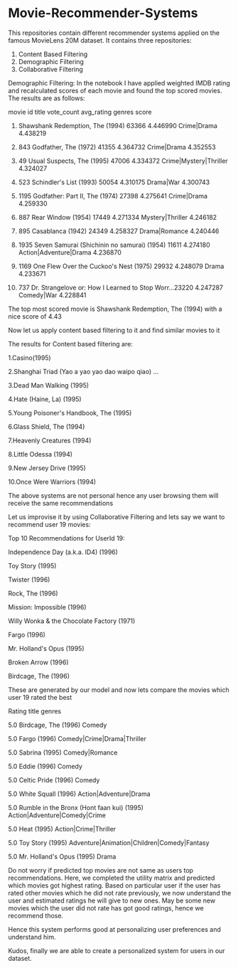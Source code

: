 # Movie-Recommender-Systems

This repositories contain different recommender systems applied on the famous MovieLens 20M dataset. It contains three repositories:
1. Content Based Filtering
2. Demographic Filtering
3. Collaborative Filtering

Demographic Filtering:
In the notebook I have applied weighted IMDB rating and recalculated scores of each movie and found the top scored movies. 
The results are as follows:

movie id title	vote_count	avg_rating	genres	score

1. Shawshank Redemption, The (1994)	63366	4.446990	Crime|Drama	4.438219

2. 843	Godfather, The (1972)	41355	4.364732	Crime|Drama	4.352553

3. 49	Usual Suspects, The (1995)	47006	4.334372	Crime|Mystery|Thriller	4.324027

4. 523	Schindler's List (1993)	50054	4.310175	Drama|War	4.300743

5. 1195	Godfather: Part II, The (1974)	27398	4.275641	Crime|Drama	4.259330

6. 887	Rear Window (1954)	17449	4.271334	Mystery|Thriller	4.246182

7. 895	Casablanca (1942)	24349	4.258327	Drama|Romance	4.240446

8. 1935	Seven Samurai (Shichinin no samurai) (1954)	11611	4.274180	Action|Adventure|Drama	4.236870

9. 1169	One Flew Over the Cuckoo's Nest (1975)	29932	4.248079	Drama	4.233671

10. 737	Dr. Strangelove or: How I Learned to Stop Worr...23220	4.247287	Comedy|War	4.228841



The top most scored movie is Shawshank Redemption, The (1994) with a  nice score of 4.43


Now let us apply content based filtering to it and find similar movies to it


The results for Content based filtering are:

1.Casino(1995)

2.Shanghai Triad (Yao a yao yao dao waipo qiao) ...

3.Dead Man Walking (1995)

4.Hate (Haine, La) (1995)

5.Young Poisoner's Handbook, The (1995)

6.Glass Shield, The (1994)

7.Heavenly Creatures (1994)

8.Little Odessa (1994)

9.New Jersey Drive (1995)

10.Once Were Warriors (1994)



The above systems are not personal hence any user browsing them will receive the same recommendations

Let us improvise it by using Collaborative Filtering and lets say we want to recommend user 19 movies:



Top 10 Recommendations for UserId 19:

Independence Day (a.k.a. ID4) (1996)

Toy Story (1995)

Twister (1996)

Rock, The (1996)

Mission: Impossible (1996)

Willy Wonka & the Chocolate Factory (1971)

Fargo (1996)

Mr. Holland's Opus (1995)

Broken Arrow (1996)

Birdcage, The (1996)



These are generated by our model and now lets compare the movies which user 19 rated the best



Rating title genres

5.0	Birdcage, The (1996)	Comedy

5.0	Fargo (1996)	Comedy|Crime|Drama|Thriller

5.0	Sabrina (1995)	Comedy|Romance

5.0	Eddie (1996)	Comedy

5.0	Celtic Pride (1996)	Comedy

5.0	White Squall (1996)	Action|Adventure|Drama

5.0	Rumble in the Bronx (Hont faan kui) (1995)	Action|Adventure|Comedy|Crime

5.0	Heat (1995)	Action|Crime|Thriller

5.0	Toy Story (1995)	Adventure|Animation|Children|Comedy|Fantasy

5.0	Mr. Holland's Opus (1995)	Drama





Do not worry if predicted top movies are not same as users top recommendations. Here, we completed the utility matrix and predicted which movies got highest rating. Based on particular user if the user has rated other movies which he did not rate previously, we now understand the user and estimated ratings he will give to new ones. May be some new movies which the user did not rate has got good ratings, hence we recommend those. 

Hence this system performs good at personalizing user preferences and understand him. 

Kudos, finally we are able to create a personalized system for users in our dataset. 
